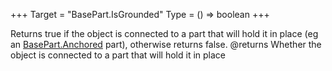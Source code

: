 +++
Target = "BasePart.IsGrounded"
Type = () => boolean
+++

Returns true if the object is connected to a part that will hold it in place (eg an [BasePart.Anchored](https://developer.roblox.com/api-reference/property/BasePart/Anchored) part), otherwise returns false.@returns Whether the object is connected to a part that will hold it in place